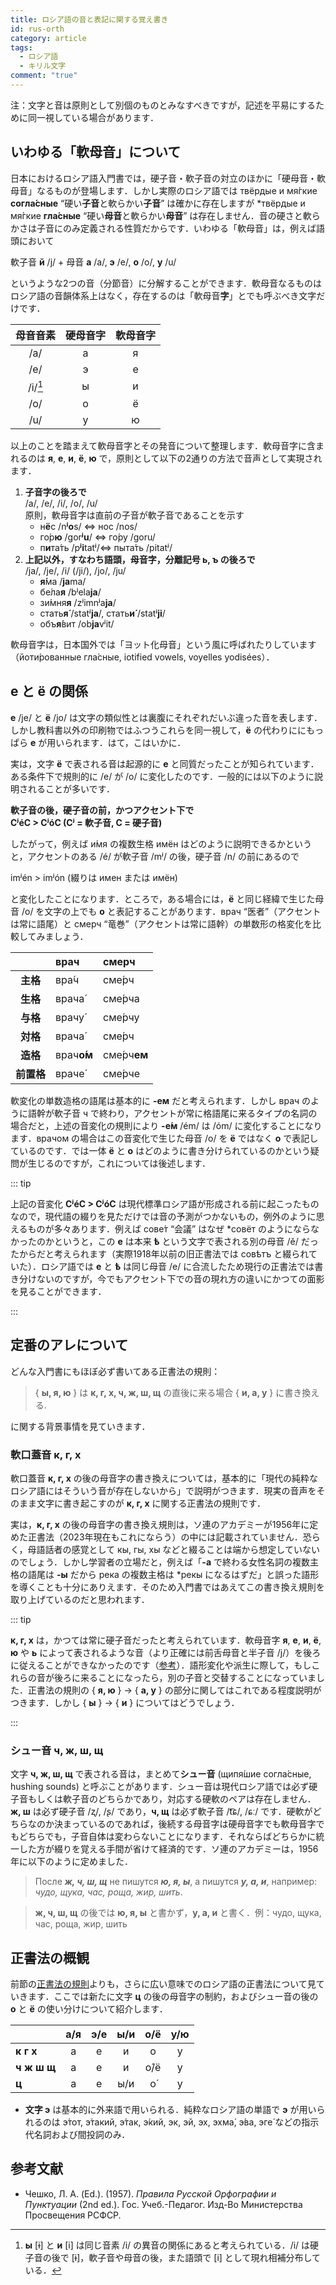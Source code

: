 ```yaml
---
title: ロシア語の音と表記に関する覚え書き
id: rus-orth
category: article
tags:
  - ロシア語
  - キリル文字
comment: "true"
---
```

注：文字と音は原則として別個のものとみなすべきですが，記述を平易にするために同一視している場合があります．

## いわゆる「軟母音」について

日本におけるロシア語入門書では，硬子音・軟子音の対立のほかに「硬母音・軟母音」なるものが登場します．しかし実際のロシア語では твёрдые и мя́гкие **согла́сные** “硬い**子音**と軟らかい**子音**” は確かに存在しますが \*твёрдые и мя́гкие **гла́сные** “硬い**母音**と軟らかい**母音**” は存在しません．音の硬さと軟らかさは子音にのみ定義される性質だからです．いわゆる「軟母音」は，例えば語頭において

軟子音 **й** /j/ + 母音 **а** /a/, **э** /e/, **о** /o/, **у** /u/

というような2つの音（分節音）に分解することができます．軟母音なるものはロシア語の音韻体系上はなく，存在するのは「軟母音**字**」とでも呼ぶべき文字だけです．

|母音音素|硬母音字|軟母音字|
|:---:|:---:|:---:|
|/a/|а|я|
|/e/|э|е|
|/i/[^1]|ы|и|
|/o/|о|ё|
|/u/|у|ю|

[^1]:**ы** [ɨ] と **и** [i] は同じ音素 /i/ の異音の関係にあると考えられている．/i/ は硬子音の後で [ɨ]，軟子音や母音の後，また語頭で [i] として現れ相補分布している．

以上のことを踏まえて軟母音字とその発音について整理します．軟母音字に含まれるのは **я**, **е**, **и**, **ё**, **ю** で，原則として以下の2通りの方法で音声として実現されます．

1. **子音字の後ろで**  
/a/, /e/, /i/, /o/, /u/  
原則，軟母音字は直前の子音が軟子音であることを示す
    - н**ё**с /n**ʲo**s/ ⇔ нос /nos/
    - го́р**ю** /gor**ʲu**/ ⇔ го́ру /goru/
    - п**и**та́ть /p**ʲi**tatʲ/⇔ пыта́ть /pitatʲ/
1. **上記以外，すなわち語頭，母音字，分離記号 ь, ъ の後ろで**  
/ja/, /je/, /i/ (/ji/), /jo/, /ju/  
    - **я́**ма /**ja**ma/
    - бе́ла**я** /bʲela**ja**/
    - зи́мня**я** /zʲimnʲa**ja**/
    - стать**я́** /statʲ**ja**/, стать**и́** /statʲ**ji**/
    - объ**я́**вит /ob**ja**vʲit/

軟母音字は，日本国外では「ヨット化母音」という風に呼ばれたりしています（йоти́рованные гла́сные, iotified vowels, voyelles yodisées）．

## е と ё の関係

**е** /je/ と **ё** /jo/ は文字の類似性とは裏腹にそれぞれだいぶ違った音を表します．しかし教科書以外の印刷物ではふつうこれらを同一視して，**ё** の代わりににもっぱら **е** が用いられます．はて，こはいかに．

実は，文字 **ё** で表される音は起源的に **е** と同質だったことが知られています．ある条件下で規則的に /e/ が /o/ に変化したのです．一般的には以下のように説明されることが多いです．

**軟子音の後，硬子音の前，かつアクセント下で**  
**CʲéC > CʲóC (Cʲ = 軟子音, C = 硬子音)**

したがって，例えば и́мя の複数生格 имён はどのように説明できるかというと，アクセントのある /é/ が軟子音 /mʲ/ の後，硬子音 /n/ の前にあるので

imʲén > imʲón (綴りは имен または имён)

と変化したことになります．ところで，ある場合には，**ё** と同じ経緯で生じた母音 /o/ を文字の上でも **о** と表記することがあります．врач “医者”（アクセントは常に語尾）と смерч “竜巻”（アクセントは常に語幹）の単数形の格変化を比較してみましょう．

| |врач|смерч|
|:---:|:----|:----|
|**主格**|вра́ч|сме́рч|
|**生格**|врача́|сме́рча|
|**与格**|врачу́|сме́рчу|
|**対格**|врача́|сме́рч|
|**造格**|врач**о́м**|сме́рч**ем**|
|**前置格**|враче́|сме́рче|

軟変化の単数造格の語尾は基本的に **-ем** だと考えられます．しかし врач のように語幹が軟子音 ч で終わり，アクセントが常に格語尾に来るタイプの名詞の場合だと，上述の音変化の規則により **-е́м** /ém/ は /óm/ に変化することになります．врачом の場合はこの音変化で生じた母音 /o/ を **ё** ではなく **о** で表記しているのです．では一体 **ё** と **о** はどのように書き分けられているのかという疑問が生じるのですが，これについては後述します．

::: tip

上記の音変化 **CʲéC > CʲóC** は現代標準ロシア語が形成される前に起こったものなので，現代語の綴りを見ただけでは音の予測がつかないもの，例外のように思えるものが多々あります．例えば сове́т “会議” はなぜ \*совёт のようにならなかったのかというと，この **е** は本来 **ѣ** という文字で表される別の母音 /ě/ だったからだと考えられます（実際1918年以前の旧正書法では совѣтъ と綴られていた）．ロシア語では **е** と **ѣ** は同じ母音 /e/ に合流したため現行の正書法では書き分けないのですが，今でもアクセント下での音の現れ方の違いにかつての面影を見ることができます．

:::

## 定番のアレについて

どんな入門書にもほぼ必ず書いてある正書法の規則：

>$\{$ **ы, я, ю** $\}$ は **к, г, х, ч, ж, ш, щ** の直後に来る場合 $\{$ **и, а, у** $\}$ に書き換える.

に関する背景事情を見ていきます．

### 軟口蓋音 к, г, х

軟口蓋音 **к, г, х** の後の母音字の書き換えについては，基本的に「現代の純粋なロシア語にはそういう音が存在しないから」で説明がつきます．現実の音声をそのまま文字に書き起こすのが **к, г, х** に関する正書法の規則です．

実は，**к, г, х** の後の母音字の書き換え規則は，ソ連のアカデミーが1956年に定めた正書法（2023年現在もこれにならう）の中には記載されていません．恐らく，母語話者の感覚として кы, гы, хы などと綴ることは端から想定していないのでしょう．しかし学習者の立場だと，例えば「**-а** で終わる女性名詞の複数主格の語尾は **-ы** だから река の複数主格は \*рекы になるはずだ」と誤った語形を導くことも十分にありえます．そのため入門書ではあえてこの書き換え規則を取り上げているのだと思われます．

::: tip

**к, г, х** は，かつては常に硬子音だったと考えられています．軟母音字 **я**, **е**, **и**, **ё**, **ю** や **ь** によって表されるような音（より正確には前舌母音と半子音 /j/）を後ろに従えることができなかったのです（[参考](https://huling.org/docs/chu#%E7%A1%AC%E3%81%84%E5%AD%90%E9%9F%B3%E3%81%A8%E8%BB%9F%E3%82%89%E3%81%8B%E3%81%84%E5%AD%90%E9%9F%B3)）．語形変化や派生に際して，もしこれらの音が後ろに来ることになったら，別の子音と交替することになっていました．正書法の規則の $\{$ **я, ю** $\}$ → $\{$ **а, у** $\}$ の部分に関してはこれである程度説明がつきます．しかし $\{$ **ы** $\}$ → $\{$ **и** $\}$ についてはどうでしょう．

:::

### シュー音 ч, ж, ш, щ

文字 **ч, ж, ш, щ** で表される音は，まとめて**シュー音** (щипя́шие согла́сные, hushing sounds) と呼ぶことがあります．シュー音は現代ロシア語では必ず硬子音もしくは軟子音のどちらかであり，対応する硬軟のペアは存在しません．**ж, ш** は必ず硬子音 /ʐ/, /ʂ/ であり，**ч, щ** は必ず軟子音 /t͡ɕ/, /ɕː/ です．硬軟がどちらなのか決まっているのであれば，後続する母音字は硬母音字でも軟母音字でもどちらでも，子音自体は変わらないことになります．それならばどちらかに統一した方が綴りを覚える手間が省けて経済的です．ソ連のアカデミーは，1956年に以下のように定めました．

>После ***ж, ч, ш, щ*** не пишутся ***ю, я, ы***, а пишутся ***у, а, и***, например: *чудо, щука, час, роща, жир, шить*.
<!--blockquote-->
>**ж, ч, ш, щ** の後では **ю, я, ы** と書かず，**у, а, и** と書く．例：чудо, щука, час, роща, жир, шить

## 正書法の概観

前節の[正書法の規則](#定番のアレについて)よりも，さらに広い意味でのロシア語の正書法について見ていきます．ここでは新たに文字 **ц** の後の母音字の制約，およびシュー音の後の **о** と **ё** の使い分けについて紹介します．

| |а/я|э/е|ы/и|о/ё|у/ю|
|:---|:---:|:---:|:---:|:---:|:---:|
|**к г х**|а|е|и|о|у|
|**ч ж ш щ**|а|е|и|о́/ё|у|
|**ц**|а|е|ы/и|о́|у|

- **文字 э** は基本的に外来語で用いられる．純粋なロシア語の単語で **э** が用いられるのは э́тот, э́такий, э́так, э́кий, эк, эй, эх, эхма́, э́ва, эге́ などの指示代名詞および間投詞のみ．

## 参考文献

- Чешко, Л. А. (Ed.). (1957). *Правила Русской Орфографии и Пунктуации* (2nd ed.). Гос. Учеб.-Педагог. Изд-Во Министерства Просвещения РСФСР.
